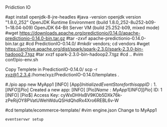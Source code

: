 Pridiction IO

#apt install openjdk-8-jre-headles
#java -version
	openjdk version "1.8.0_252"
	OpenJDK Runtime Environment (build 1.8.0_252-8u252-b09-1~18.04-b09)
	OpenJDK 64-Bit Server VM (build 25.252-b09, mixed mode)
#wget https://downloads.apache.org/predictionio/0.14.0/apache-predictionio-0.14.0-bin.tar.gz
#tar -zxvf apache-predictionio-0.14.0-bin.tar.gz
#cd PredictionIO-0.14.0/
#mkdir vendors; cd vendors
#wget https://archive.apache.org/dist/spark/spark-2.3.0/spark-2.3.0-bin-hadoop2.7.tgz
#tar xvzf spark-2.3.0-bin-hadoop2.7.tgz
#cd ..
#vim conf/pio-env.sh

Copy Templete in PredictionIO-0.14.0/
scp -r xyz@1.2.3.4:/home/xyz/PredictionIO-0.14.0/templates .

#./pio app new MyApp1 
[INFO] [App$] Initialized Event Store for this app ID: 1.
[INFO] [Pio$] Created a new app:
[INFO] [Pio$]       Name: MyApp1
[INFO] [Pio$]         ID: 1
[INFO] [Pio$] Access Key: cyWxDHHxBV9KOb5DXk76k-zPeRijOY8PVatUWehWduQSHdQhdRx4Xro6REBL6v-W

#cd template/ecommerce-template/
#vim engine.json
	Change to MyApp1

	eventservwr setup